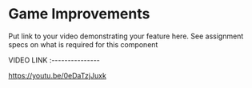 # Game Improvements

Put link to your video demonstrating your feature here.  See assignment specs on what is required for this component

VIDEO LINK :---------------

https://youtu.be/0eDaTzjJuxk
